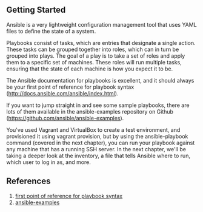 ## Getting Started

Ansible is a very lightweight configuration management tool that uses YAML files to define the state of a system.

Playbooks consist of tasks, which are entries that designate a single action. These tasks can be grouped together into roles, which can in turn be grouped into plays. The goal of a play is to take a set of roles and apply them to a specific set of machines. These roles will run multiple tasks, ensuring that the state of each machine is how you expect it to be.

The Ansible documentation for playbooks is excellent, and it should always be your first point of reference for playbook syntax (http://docs.ansible.com/ansible/index.html).

If you want to jump straight in and see some sample playbooks, there are lots of them available in the ansible-examples repository on Github (https://github.com/ansible/ansible-examples).

You've used Vagrant and VirtualBox to create a test environment, and provisioned it using vagrant provision, but by using the ansible-playbook command (covered in the next chapter), you can run your playbook against any machine that has a running SSH server. In the next chapter, we'll be taking a deeper look at the inventory, a file that tells Ansible where to run, which user to log in as, and more.

## References

1. [first point of reference for playbook syntax](http://docs.ansible.com/ansible/index.html)
2. [ansible-examples](https://github.com/ansible/ansible-examples)
